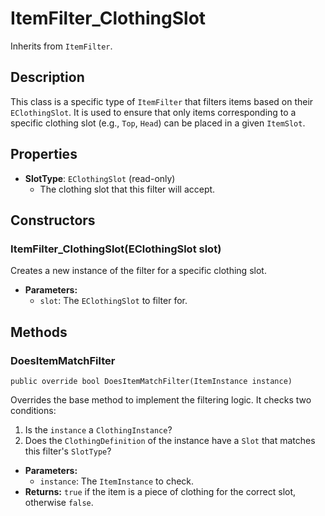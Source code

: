 # ItemFilter_ClothingSlot

Inherits from `ItemFilter`.

## Description

This class is a specific type of `ItemFilter` that filters items based on their `EClothingSlot`. It is used to ensure that only items corresponding to a specific clothing slot (e.g., `Top`, `Head`) can be placed in a given `ItemSlot`.

## Properties

-   **SlotType**: `EClothingSlot` (read-only)
    -   The clothing slot that this filter will accept.

## Constructors

### ItemFilter_ClothingSlot(EClothingSlot slot)
Creates a new instance of the filter for a specific clothing slot.

-   **Parameters:**
    -   `slot`: The `EClothingSlot` to filter for.

## Methods

### DoesItemMatchFilter
`public override bool DoesItemMatchFilter(ItemInstance instance)`

Overrides the base method to implement the filtering logic. It checks two conditions:
1.  Is the `instance` a `ClothingInstance`?
2.  Does the `ClothingDefinition` of the instance have a `Slot` that matches this filter's `SlotType`?

-   **Parameters:**
    -   `instance`: The `ItemInstance` to check.
-   **Returns:** `true` if the item is a piece of clothing for the correct slot, otherwise `false`.
